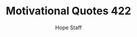 ---
image: /assets/img/mq/mq_422_bonhoeffer.png
title: Motivational Quotes 422
categories:
  - Motivational Quotes
author: Hope Staff
notes: Motivational Quotes 422
embed: >-
  EMBED_GOES_HERE
transcript: >-
  SOME LINES OF TEXT START HERE
---